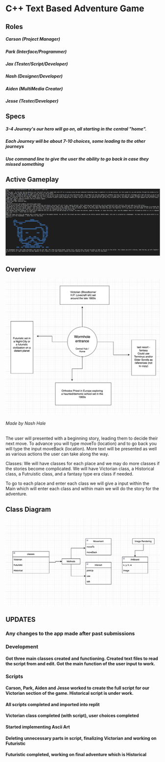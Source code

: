 # C++ Text Based Adventure Game

## Roles 

##### Carson (Project Manager)

##### Park (Interface/Programmer)

##### Jax (Tester/Script/Developer)

##### Nash (Designer/Developer)

##### Aiden (MultiMedia Creator)

##### Jesse (Tester/Developer)

## Specs

##### 3-4 Journey's our hero will go on, all starting in the central "home". 

##### Each Journey will be about 7-10 choices, some leading to the other journeys

##### Use command line to give the user the ability to go back in case they missed something

## Active Gameplay

![gameplay](https://github.com/DaCandyCorn/C-Text-Based-Adventure/blob/main/images/textBasedAdvRunning.png)

## Overview

![overview](https://github.com/DaCandyCorn/C-Text-Based-Adventure/blob/main/images/overview1stDraft.png)

###### Made by Nash Hale

The user will presented with a beginning story, leading them to decide their next move. To advance you will type moveTo (location) and to go back you will type the input moveBack (location). More text will be presented as well as various actions the user can take along the way.

Classes: We will have classes for each place and we may do more classes if the stories become complicated. We will have Victorian class, a Historical class, a Futruistic class, and a fantasy type era class if needed. 

To go to each place and enter each class we will give a input within the Main which will enter each class and within main we will do the story for the adventure. 

## Class Diagram

![classDiagram](https://github.com/DaCandyCorn/C-Text-Based-Adventure/blob/main/images/classDiagramUpdated.png)

## UPDATES
### Any changes to the app made after past submissions

### Development

#### Got three main classes created and functioning. Created text files to read the script from and edit. Got the main function of the user input to work.
### Scripts

#### Carson, Park, Aiden and Jesse worked to create the full script for our Victorian section of the game. Historical script is under work.

#### All scripts completed and imported into replit

#### Victorian class completed (with script), user choices completed

#### Started implementing Ascii Art

#### Deleting unnecessary parts in script, finalizing Victorian and working on Futuristic

#### Futuristic completed, working on final adventure which is Historical
 
